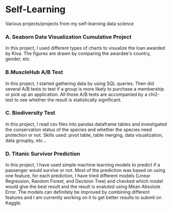 # Self-Learning
Various projects/projects from my self-learning data science


### A. Seaborn Data Visualization Cumulative Project ###

  In this project, I used different types of charts to visualize the loan awarded by Kiva. The figures are drawn by comparing the awardee's country, gender, etc.

### B.MuscleHub A/B Test ###

  In this project, I started gathering data by using SQL queries. Then did several A/B tests to test if a group is more likely to purchase a membership or pick up an application. All those A/B tests are accompanied by a chi2-test to see whether the result is statistically significant. 

### C. Biodiversity Test ###

  In this project, I read csv files into pandas dataframe tables and investigated the conservation status of the species and whether the species need protection or not. Skills used: pivot table, table merging, data visualization, data groupby, etc...


### D. Titanic Survivor Prediction ###

  In this project, I have used simple machine learning models to predict if a passenger would survive or not. Most of the prediction was based on using one feature, for each prediction, I have tried different models (Linear Regression, Random Forest, and Decision Tree) and checked which model would give the best result and the result is evaluted using Mean Absolute Error. The models can definitely be improved by combining different features and I am currently working on it to get better results to submit on Kaggle. 
